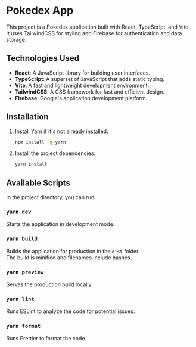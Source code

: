 # Pokedex App

This project is a Pokedex application built with React, TypeScript, and Vite. It uses TailwindCSS for styling and Firebase for authentication and data storage.

## Technologies Used

- **React**: A JavaScript library for building user interfaces.
- **TypeScript**: A superset of JavaScript that adds static typing.
- **Vite**: A fast and lightweight development environment.
- **TailwindCSS**: A CSS framework for fast and efficient design.
- **Firebase**: Google's application development platform.

## Installation

1. Install Yarn if it's not already installed:
   ```sh
   npm install -g yarn
   ```

2. Install the project dependencies:
   ```sh
   yarn install
   ```

## Available Scripts

In the project directory, you can run:

### `yarn dev`

Starts the application in development mode.

### `yarn build`

Builds the application for production in the `dist` folder.  
The build is minified and filenames include hashes.

### `yarn preview`

Serves the production build locally.

### `yarn lint`

Runs ESLint to analyze the code for potential issues.

### `yarn format`

Runs Prettier to format the code.

